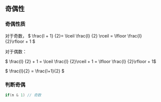 ## 奇偶性
### 奇偶性质
对于奇数， $ \frac{l + 1} {2}= \lceil \frac{l} {2} \rceil = \lfloor \frac{l} {2}\rfloor + 1 $

对于偶数：

$ \frac{l} {2} + 1 = \lceil \frac{l} {2}\rceil + 1 = \lfloor \frac{l} {2}\rfloor + 1$

$ \frac{l}{2} = \frac{l+1}{2} $

### 判断奇偶
```cpp
if(n & 1) // 奇数
```
